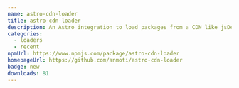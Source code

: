 ```yaml
---
name: astro-cdn-loader
title: astro-cdn-loader
description: An Astro integration to load packages from a CDN like jsDelivr or unpkg.
categories:
  - loaders
  - recent
npmUrl: https://www.npmjs.com/package/astro-cdn-loader
homepageUrl: https://github.com/anmoti/astro-cdn-loader
badge: new
downloads: 81
---
```

